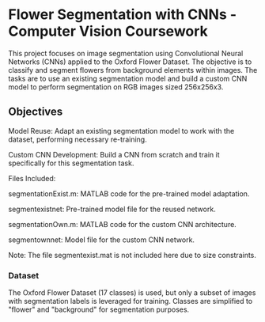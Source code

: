 # Flower Segmentation with CNNs - Computer Vision Coursework
This project focuses on image segmentation using Convolutional Neural Networks (CNNs) applied to the Oxford Flower Dataset. The objective is to classify and segment flowers from background elements within images. The tasks are to use an existing segmentation model and build a custom CNN model to perform segmentation on RGB images sized 256x256x3.

## Objectives
Model Reuse: Adapt an existing segmentation model to work with the dataset, performing necessary re-training.

Custom CNN Development: Build a CNN from scratch and train it specifically for this segmentation task.

Files Included:

segmentationExist.m: MATLAB code for the pre-trained model adaptation.

segmentexistnet: Pre-trained model file for the reused network.

segmentationOwn.m: MATLAB code for the custom CNN architecture.

segmentownnet: Model file for the custom CNN network.

Note: The file segmentexist.mat is not included here due to size constraints.

### Dataset
The Oxford Flower Dataset (17 classes) is used, but only a subset of images with segmentation labels is leveraged for training. Classes are simplified to "flower" and "background" for segmentation purposes.
